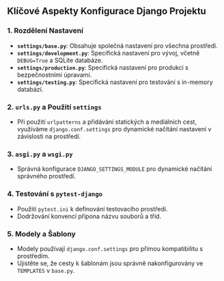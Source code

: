 ## Klíčové Aspekty Konfigurace Django Projektu

### 1. Rozdělení Nastavení

- **`settings/base.py`**: Obsahuje společná nastavení pro všechna prostředí.
- **`settings/development.py`**: Specifická nastavení pro vývoj, včetně `DEBUG=True` a SQLite databáze.
- **`settings/production.py`**: Specifická nastavení pro produkci s bezpečnostními úpravami.
- **`settings/testing.py`**: Specifická nastavení pro testování s in-memory databází.

### 2. `urls.py` a Použití `settings`

- Při použití `urlpatterns` a přidávání statických a mediálních cest, využíváme `django.conf.settings` pro dynamické načítání nastavení v závislosti na prostředí.

### 3. `asgi.py` a `wsgi.py`

- Správná konfigurace `DJANGO_SETTINGS_MODULE` pro dynamické načítání správného prostředí.

### 4. Testování s `pytest-django`

- Použití `pytest.ini` k definování testovacího prostředí.
- Dodržování konvencí přípona názvu souborů a tříd.

### 5. Modely a Šablony

- Modely používají `django.conf.settings` pro přímou kompatibilitu s prostředím.
- Ujistěte se, že cesty k šablonám jsou správně nakonfigurovány ve `TEMPLATES` v `base.py`.
